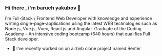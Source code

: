 ### Hi there , i'm baruch yakubov 👋
i'm Full-Stack / Frontend Web Developer with knowledge and experience
writing single-page-applications using the latest WEB technologies such as
Node.js, Vue.js, Vuex, React.js and Angular.
Graduate of the Coding Academy - An intensive coding bootcamp (640
hours) that qualifies Full Stack developer.

- 🔭 I’ve recently worked on on airbnb clone project named Renter
<!-- on this link: https://renter-mqln.onrender.com/#/

- 📫 How to reach me on linkedin: https://www.linkedin.com/in/baruch-yakubov-93b72b253/

**baruchyakubov/baruchyakubov** is a ✨ _special_ ✨ repository because its `README.md` (this file) appears on your GitHub profile.

Here are some ideas to get you started:

- 🔭 I’m currently working on ...
- 🌱 I’m currently learning ...
- 👯 I’m looking to collaborate on ...
- 🤔 I’m looking for help with ...
- 💬 Ask me about ...
- 📫 How to reach me: ...
- 😄 Pronouns: ...
- ⚡ Fun fact: ...
-->
